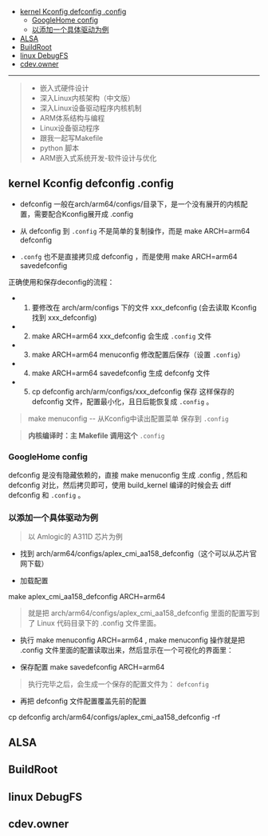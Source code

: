 
- [kernel Kconfig defconfig .config](#kernel-kconfig-defconfig-config)
  - [GoogleHome config](#googlehome-config)
  - [以添加一个具体驱动为例](#以添加一个具体驱动为例)
- [ALSA](#alsa)
- [BuildRoot](#buildroot)
- [linux DebugFS](#linux-debugfs)
- [cdev.owner](#cdevowner)

----

> - 嵌入式硬件设计
> - 深入Linux内核架构（中文版）
> - 深入Linux设备驱动程序内核机制
> - ARM体系结构与编程
> - Linux设备驱动程序
> - 跟我一起写Makefile
> - python 脚本
> - ARM嵌入式系统开发-软件设计与优化

## kernel Kconfig defconfig .config

- defconfig 一般在arch/arm64/configs/目录下，是一个没有展开的内核配置，需要配合Kconfig展开成 .config

- 从 defconfig 到 `.config` 不是简单的复制操作，而是 make ARCH=arm64 defconfig

- `.confg` 也不是直接拷贝成 defconfig ，而是使用 make ARCH=arm64 savedefconfig

正确使用和保存deconfig的流程：
- 1. 要修改在 arch/arm/configs 下的文件 xxx_defconfig  (会去读取 Kconfig 找到 xxx_defconfig)
- 2. make ARCH=arm64 xxx_defconfig 会生成 `.config` 文件
- 3. make ARCH=arm64 menuconfig 修改配置后保存（设置 `.config`）
- 4. make ARCH=arm64 savedefconfig 生成 defconfg 文件
- 5. cp defconfig arch/arm/configs/xxx_defconfig 保存
这样保存的 defconfig 文件，配置最小化，且日后能恢复成 `.config` 。

> make menuconfig -- 从Kconfig中读出配置菜单 保存到 `.config`

> **内核编译时：主 Makefile 调用这个** `.config`

### GoogleHome config

defconfig 是没有隐藏依赖的，直接 make menuconfig 生成 .config , 然后和 defconfig 对比，然后拷贝即可，使用 build_kernel 编译的时候会去 diff defconfig 和 `.config` 。

### 以添加一个具体驱动为例

> 以 Amlogic的 A311D 芯片为例

- 找到 arch/arm64/configs/aplex_cmi_aa158_defconfig（这个可以从芯片官网下载）

- 加载配置

make aplex_cmi_aa158_defconfig ARCH=arm64

> 就是把 arch/arm64/configs/aplex_cmi_aa158_defconfig 里面的配置写到了 Linux 代码目录下的 .config 文件里面。

- 执行 make menuconfig ARCH=arm64 , make menuconfig 操作就是把 .config 文件里面的配置读取出来，然后显示在一个可视化的界面里：

- 保存配置 make savedefconfig  ARCH=arm64

> 执行完毕之后，会生成一个保存的配置文件为： `defconfig`

- 再把 defconfig 文件配置覆盖先前的配置

cp  defconfig  arch/arm64/configs/aplex_cmi_aa158_defconfig -rf 







## ALSA

## BuildRoot

## linux DebugFS

## cdev.owner